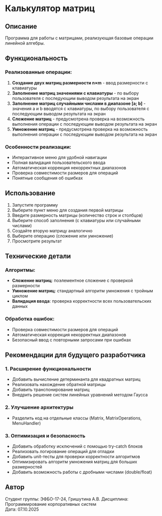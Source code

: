 # Калькулятор матриц

## Описание
Программа для работы с матрицами, реализующая базовые операции линейной алгебры.

## Функциональность

### Реализованные операции:
1. **Создание двух матриц размерности n×m** - ввод размерности с клавиатуры
2. **Заполнение матриц значениями с клавиатуры** - по выбору пользователя с последующим выводом результата на экран
3. **Заполнение матриц случайными числами в диапазоне [a; b]** - значения a и b вводятся с клавиатуры, по выбору пользователя с последующим выводом результата на экран
4. **Сложение матриц** - предусмотрена проверка на возможность выполнения операции с последующим выводом результата на экран
5. **Умножение матриц** - предусмотрена проверка на возможность выполнения операции с последующим выводом результата на экран

### Особенности реализации:
- Интерактивное меню для удобной навигации
- Полная валидация пользовательского ввода
- Автоматическая коррекция некорректных диапазонов
- Проверка совместимости размеров для операций
- Понятные сообщения об ошибках

## Использование

1. Запустите программу
2. Выберите пункт меню для создания первой матрицы
3. Введите размерность матрицы (количество строк и столбцов)
4. Выберите способ заполнения (с клавиатуры или случайными числами)
5. Создайте вторую матрицу аналогично
6. Выберите операцию (сложение или умножение)
7. Просмотрите результат


## Технические детали

### Алгоритмы:
- **Сложение матриц**: поэлементное сложение с проверкой размерности
- **Умножение матриц**: стандартный алгоритм умножения с тройным циклом
- **Валидация ввода**: проверка корректности всех пользовательских данных

### Обработка ошибок:
- Проверка совместимости размеров для операций
- Автоматическая коррекция некорректных диапазонов
- Безопасный ввод с повторными запросами при ошибках

## Рекомендации для будущего разработчика

### 1. Расширение функциональности
- Добавить вычисление детерминанта для квадратных матриц
- Реализовать нахождение обратной матрицы
- Добавить транспонирование матриц
- Внедрить решение систем линейных уравнений методом Гаусса

### 2. Улучшение архитектуры
- Разделить код на отдельные классы (Matrix, MatrixOperations, MenuHandler)

### 3. Оптимизация и безопасность
- Добавить обработку исключений с помощью try-catch блоков
- Реализовать логирование операций для отладки
- Добавить unit-тесты для проверки корректности алгоритмов
- Оптимизировать алгоритм умножения матриц для больших размерностей
- Добавить возможность работы с дробными числами (double/float)

## Автор
Студент группы: ЭФБО-17-24, Гришутина А.В. 
Дисциплина: Программирование корпоративных систем  
Дата: 07.10.2025